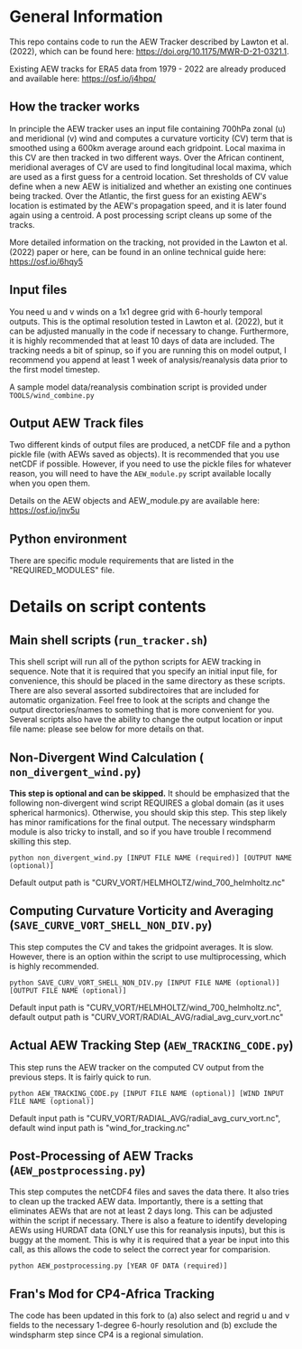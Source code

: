 # General Information
This repo contains code to run the AEW Tracker described by Lawton et al. (2022), which can be found here: https://doi.org/10.1175/MWR-D-21-0321.1. 

Existing AEW tracks for ERA5 data from 1979 - 2022 are already produced and available here: https://osf.io/j4hpq/

## How the tracker works
In principle the AEW tracker uses an input file containing 700hPa zonal (u) and meridional (v) wind and computes a curvature vorticity (CV) term that is smoothed using a 600km average around each gridpoint. Local maxima in this CV are then tracked in two different ways. Over the African continent, meridional averages of CV are used to find longitudinal local maxima, which are used as a first guess for a centroid location. Set thresholds of CV value define when a new AEW is initialized and whether an existing one continues being tracked. Over the Atlantic, the first guess for an existing AEW's location is estimated by the AEW's propagation speed, and it is later found again using a centroid. A post processing script cleans up some of the tracks. 

More detailed information on the tracking, not provided in the Lawton et al. (2022) paper or here, can be found in an online technical guide here: https://osf.io/6hqy5

## Input files
You need u and v winds on a 1x1 degree grid with 6-hourly temporal outputs. This is the optimal resolution tested in Lawton et al. (2022), but it can be adjusted manually in the code if necessary to change. Furthermore, it is highly recommended that at least 10 days of data are included. The tracking needs a bit of spinup, so if you are running this on model output, I recommend you append at least 1 week of analysis/reanalysis data prior to the first model timestep. 

A sample model data/reanalysis combination script is provided under `TOOLS/wind_combine.py`

## Output AEW Track files
Two different kinds of output files are produced, a netCDF file and a python pickle file (with AEWs saved as objects). It is recommended that you use netCDF if possible. However, if you need to use the pickle files for whatever reason, you will need to have the `AEW_module.py` script available locally when you open them. 

Details on the AEW objects and AEW_module.py are available here: https://osf.io/jnv5u

## Python environment
There are specific module requirements that are  listed in the "REQUIRED_MODULES" file.

# Details on script contents

## Main shell scripts (`run_tracker.sh`)
This shell script will run all of the python scripts for AEW tracking in sequence. Note that it is required that you specify an initial input file, for convenience, this should be placed in the same directory as these scripts. There are also several assorted subdirectoires that are included for automatic organization. Feel free to look at the scripts and change the output directories/names to something that is more convenient for you. Several scripts also have the ability to change the output location or input file name: please see below for more details on that. 

## Non-Divergent Wind Calculation ( `non_divergent_wind.py`)
**This step is optional and can be skipped.** It should be emphasized that the following non-divergent wind script REQUIRES a global domain (as it uses spherical harmonics). Otherwise, you should skip this step. This step likely has minor ramifications for the final output. The necessary windspharm module is also tricky to install, and so if you have trouble I recommend skilling this step. 

`python non_divergent_wind.py [INPUT FILE NAME (required)] [OUTPUT NAME (optional)]`

Default output path is "CURV_VORT/HELMHOLTZ/wind_700_helmholtz.nc"

## Computing Curvature Vorticity and Averaging (`SAVE_CURVE_VORT_SHELL_NON_DIV.py`)
This step computes the CV and takes the gridpoint averages. It is slow. However, there is an option within the script to use multiprocessing, which is highly recommended. 

`python SAVE_CURV_VORT_SHELL_NON_DIV.py [INPUT FILE NAME (optional)] [OUTPUT FILE NAME (optional)]`

Default input path is "CURV_VORT/HELMHOLTZ/wind_700_helmholtz.nc", default output path is "CURV_VORT/RADIAL_AVG/radial_avg_curv_vort.nc"

## Actual AEW Tracking Step (`AEW_TRACKING_CODE.py`)

This step runs the AEW tracker on the computed CV output from the previous steps. It is fairly quick to run.

`python AEW_TRACKING_CODE.py [INPUT FILE NAME (optional)] [WIND INPUT FILE NAME (optional)]`

Default input path is "CURV_VORT/RADIAL_AVG/radial_avg_curv_vort.nc", default wind input path is "wind_for_tracking.nc"

## Post-Processing of AEW Tracks (`AEW_postprocessing.py`)
This step computes the netCDF4 files and saves the data there. It also tries to clean up the tracked AEW data. Importantly, there is a setting that eliminates AEWs that are not at least 2 days long. This can be adjusted within the script if necessary. There is also a feature to identify developing AEWs using HURDAT data (ONLY use this for reanalysis inputs), but this is buggy at the moment. This is why it is required that a year be input into this call, as this allows the code to select the correct year for comparision. 

`python AEW_postprocessing.py [YEAR OF DATA (required)]`

## Fran's Mod for CP4-Africa Tracking
The code has been updated in this fork to (a) also select and regrid u and v fields to the necessary 1-degree 6-hourly resolution and (b) exclude the windspharm step since CP4 is a regional simulation.
